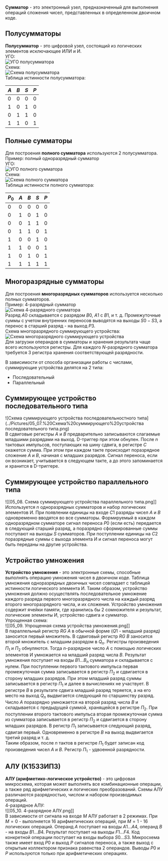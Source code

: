 **Сумматор** - это электронный узел, предназначенный для выполнения операций сложения чисел, представленных в определенном двоичном коде.  
## Полусумматоры
**Полусумматор** - это цифровой узел, состоящий из логических элементов исключающее ИЛИ и И.  
УГО:  
![УГО полусумматора](../Pictures/05_01.%20УГО%20полусумматора.png)  
Схема:  
![Схема полусумматора](../Pictures/05_02.%20Схема%20полусумматора.png)  
Таблица истинности полусумматора:  

| $A$ | $B$ | $S$ | $P$ |
| ---- | ---- | ---- | ---- |
| 0 | 0 | 0 | 0 |
| 1 | 0 | 1 | 0 |
| 0 | 1 | 1 | 0 |
| 1 | 1 | 0 | 1 |

## Полные сумматоры
Для построения **полного сумматора** используются 2 полусумматора.
Пример: полный одноразрядный сумматор  
УГО:  
![УГО полного сумматора](../Pictures/05_03.%20УГО%20полного%20сумматора.png)  
Схема:  
![Схема полного сумматора](../Pictures/05_04.%20Схема%20полного%20сумматора.png)  
Таблица истинности полного сумматора:  

| $P_0$ | $A$ | $B$ | $S$ | $P$ |
| ---- | ---- | ---- | ---- | ---- |
| 0 | 0 | 0 | 0 | 0 |
| 0 | 1 | 0 | 1 | 0 |
| 0 | 0 | 1 | 1 | 0 |
| 0 | 1 | 1 | 0 | 1 |
| 1 | 0 | 0 | 1 | 0 |
| 1 | 1 | 0 | 0 | 1 |
| 1 | 0 | 1 | 0 | 1 |
| 1 | 1 | 1 | 1 | 1 |

## Многоразрядные сумматоры
Для построения **многоразрядных сумматоров** используется несколько полных сумматоров.  
Пример: 4-разрядный сумматор  
![Схема 4-разрядного сумматора](05_05.%20Схема%204-разрядного%20сумматора.png)  
Разряд $A0$ складывается с разрядом $B0$, $A1$ с $B1$, и т. д. Промежуточные суммы с учетом внутренних переносов выводятся на выходы $S0-S3$, а перенос в старший разряд - на выход $P3$.  
Схема многоразрядного суммирующего устройства:  
![Схема многоразрядного суммирующего устройства](../Pictures/05_06.%20Схема%20многоразрядного%20суммирующего%20устройства.png)  
Для загрузки операндов в сумматоры и хранения результата чаще всего используются регистры. Для каждого $N$-разрядного сумматора требуется 3 регистра хранения соответствующей разрядности.  
  
В зависимости от способа организации работы с числами, суммирующие устройства делятся на 2 типа:
- Последовательный
- Параллельный
## Суммирующее устройство последовательного типа
![Схема суммирующего устройства последовательностного типа](../Pictures/05_07.%20Схема%20суммирующего%20устройства последовательного типа.png)  
В сдвиговые регистры $A$ и $B$ предварительно записываются слагаемые младшими разрядами на выход. D-триггер при этом обнулен. После $n$ тактовых импульсов, поступающих на шину сдвига, в регистре $C$ окажется сумма. При этом при каждом такте происходит поразрядное сложение $A$ и $B$, начиная с младших разрядов. Сигнал переноса, если он возникает, учитывается в следующем такте, а до этого запоминается и хранится в D-триггере. 
## Суммирующее устройство параллельного типа
![[05_08. Схема суммирующего устройства параллельного типа.png]]  
Используется $n$ одноразрядных сумматоров и набор логических элементов И. При появлении единицы на входе $C1$ разряды чисел $A$ и $B$ одновременно вводятся во все сумматоры. Формируемый в каждом одноразрядном сумматоре сигнал переноса $P0$ (если есть) передается в следующий старший разряд, а поразрядно сформированные суммы поступают на выходы $S$ сумматоров. При поступлении единицы на $C2$ поразрядные суммы с выхода элемента И и сигнал переноса могут быть переданы на другие устройства.
## Устройство умножения
**Устройство умножения** - это электронные схемы, способные выполнять операцию умножения чисел в двоичном коде. Таблица умножения одноразрядных двоичных чисел совпадает с таблицей истинности логического элемента И. Таким образом, устройство умножения должно осуществлять последовательное умножение каждого разряда первого многоразрядного числа на каждый разряд второго многоразрядного числа, и их сложения. Устройство умножения содержит ячейки памяти, где хранились бы 2 сомножителя и результат, логические элементы И, устройство сдвига и сумматор.  
Упрощенная схема:  
![[05_09. Упрощенная схема устройства умножения.png]]  
В параллельный регистр $RG$ $A$ в обычной форме ($Q1$ - младший разряд) заносится первый множитель. В сдвиговый регистр $RG$ $B$ заносится второй множитель с младшим разрядом в $Q_n$. Регистры произведения $П_1$ и $П_2$ обнуляются. Тогда $n$-разрядное число $A$ с помощью логических элементов И умножается на младший разряд числа $B$. Результат умножения поступает на входы $B1$$...B_n$ сумматора и складывается с нулем. При поступлении первого тактового импульса первая промежуточная сумма записывается в регистр $П_2$ и сдвигается в сторону младших разрядов. При этом младший разряд суммы записывается в регистр $П_1$ и далее в вычислениях не участвует. В регистре $B$ в результате сдвига младший разряд теряется, а на его место на выход $Q_n$ выдвигается следующий по старшинству разряд. Число $A$ поразрядно умножается на второй разряд числа $B$ и складывается с предыдущей суммой, хранящейся в регистре $П_2$. При поступлении второго тактового импульса вторая промежуточная сумма из сумматора записывается в регистр $П_2$ и сдвигается в сторону младших разрядов. В регистр $П_1$ записывается следующий разряд, сдвигая первый. Одновременно в регистре $B$ на выход выдвигается третий разряд и т. д.  
Таким образом, после $n$ тактов в регистре $П_1$ будет записан код произведения чисел $A$ и $B$. Регистр $П_1$ - удвоенной разрядности.
## АЛУ (К1533ИП3)
**АЛУ (арифметико-логическое устройство)** - это цифровая микросхема, которая может выполнять все комбинационные операции, а также ряд арифметических и логических преобразований. Схемы АЛУ различаются разрядностью, числом и набором производимых операций.  
4-разрядное АЛУ:  
![[05_10. 4-разрядное АЛУ.png]]  
В зависимости от сигнала на входе $M$ АЛУ работает в 2 режимах. При $M = 0$ - выполняется 16 арифметических операций, при $M=1$ - 16 логических операций. Операнд $A$ поступает на входы $A1$$...A4$, операнд $B$ - на входы $B1$$...B4$. Результат поступает на выходы $F1$$...F4$. Код конкретной операции поступает на входы выбора $S0$$...S3$. Микросхема также имеет вход $P0$ и выход $P$ сигналов переноса, а также выход с открытым коллектором признака равенства 2 операндов. Выводы $P0$ и $P$ используются только при арифметических операциях. 